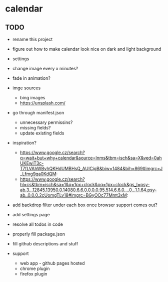 # calendar

## TODO

- rename this project

- figure out how to make calendar look nice on dark and light background
- settings
- change image every x minutes?
- fade in animation?

- imge sources
  - bing images
  - https://unsplash.com/

- go through manifest.json
  - unnecessary permissins?
  - missing fields?
  - update existing fields

- inspiration?
  - https://www.google.cz/search?q=wait+but+why+calendar&source=lnms&tbm=isch&sa=X&ved=0ahUKEwiT3c-T7fLVAhWBvhQKHdUMBHsQ_AUICigB&biw=1484&bih=869#imgrc=J_Lfmg9qa0KdQM:
  - https://www.google.cz/search?hl=cs&tbm=isch&sa=1&q=1px+clock&oq=1px+clock&gs_l=psy-ab.3...12845.13950.0.14080.6.6.0.0.0.0.95.514.6.6.0....0...1.1.64.psy-ab..0.0.0.2cUomgTLv18#imgrc=BGyOOc77Mmt3xM:

- add backdrop filter under each box once browser support comes out?
- add settings page
- resolve all todos in code
- properly fill package.json
- fill github descriptions and stuff
- support
  - web app - github pages hosted
  - chrome plugin
  - firefox plugin
